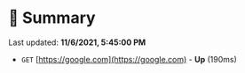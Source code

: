 # 📖 Summary
Last updated: **11/6/2021, 5:45:00 PM**

- `GET` [https://google.com](https://google.com) - **Up** (190ms)
